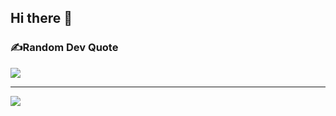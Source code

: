 ## Hi there 👋


### ✍️Random Dev Quote
![]([https://quotes-github-readme.vercel.app/api?type=horizontal&theme=radical](https://www.honestly.com/images/blog/2024/Motivational-quotes/Motivational-Quote-7.webp?_cchid=a8ba1d887462c59386e684794675e54b))

---
[![](https://visitcount.itsvg.in/api?id=tuananhavp&icon=0&color=0)](https://visitcount.itsvg.in)

<!--
**tuananhavp/tuananhavp** is a ✨ _special_ ✨ repository because its `README.md` (this file) appears on your GitHub profile.

Here are some ideas to get you started:

- 🔭 I’m currently working on ...
- 🌱 I’m currently learning ...
- 👯 I’m looking to collaborate on ...
- 🤔 I’m looking for help with ...
- 💬 Ask me about ...
- 📫 How to reach me: ...
- 😄 Pronouns: ...
- ⚡ Fun fact: ...
-->
